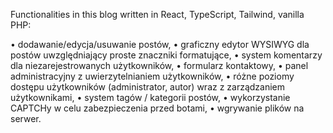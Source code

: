 Functionalities in this blog written in React, TypeScript, Tailwind, vanilla PHP:

• dodawanie/edycja/usuwanie postów,
• graficzny edytor WYSIWYG dla postów uwzględniający proste znaczniki formatujące,
• system komentarzy dla niezarejestrowanych użytkowników,
• formularz kontaktowy,
• panel administracyjny z uwierzytelnianiem użytkowników,
• różne poziomy dostępu użytkowników (administrator, autor) wraz z zarządzaniem
użytkownikami,
• system tagów / kategorii postów,
• wykorzystanie CAPTCHy w celu zabezpieczenia przed botami,
• wgrywanie plików na serwer.
